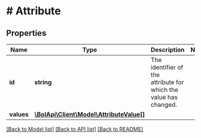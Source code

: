# # Attribute

## Properties

Name | Type | Description | Notes
------------ | ------------- | ------------- | -------------
**id** | **string** | The identifier of the attribute for which the value has changed. |
**values** | [**\BolApi\Client\Model\AttributeValue[]**](AttributeValue.md) |  |

[[Back to Model list]](../../README.md#models) [[Back to API list]](../../README.md#endpoints) [[Back to README]](../../README.md)
